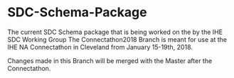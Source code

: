 
# SDC-Schema-Package
The current SDC Schema package that is being worked on the by the IHE SDC Working Group 
The Connectathon2018 Branch is meant for use at the IHE NA Connectathon in Cleveland from January 15-19th, 2018. 

Changes made in this Branch will be merged with the Master after the Connectathon.
